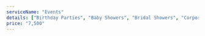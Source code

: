 ```yaml
---
serviceName: "Events"
details: ["Birthday Parties", "Baby Showers", "Bridal Showers", "Corporate Events", "Seminars"]
price: "7,500"
---
```

